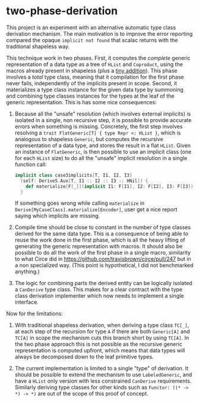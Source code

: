# two-phase-derivation

This project is an experiment with an alternative automatic type class derivation mechanism. The main motivation is to improve the error reporting compared the opaque `implicit not found` that scalac returns with the traditional shapeless way.

This technique work in two phases. First, it computes the *complete* generic representation of a data type as a tree of `HList` and `Coproduct`, using the macros already present in shapeless (plus a [tiny addition](https://github.com/milessabin/shapeless/pull/616)). This phase involves a *total* type class, meaning that it compilation for the first phase never fails, independently of the implicits present in scope. Second, it materializes a type class instance for the given data type by summoning and combining type classes instances for the types at the leaf of the generic representation. This is has some nice consequences:

1. Because all the "unsafe" resolution (which involves external implicits) is isolated in a single, non recursive step, it is possible to provide accurate errors when something is missing. Concretely, the first step involves resolving a `trait FlatGeneric[T] { type Repr <: HList }`, which is analogous to shapeless `Generic`, but computes the recursive representation of a data type, and stores the result in a flat `HList`. Given an instance of `FlatGeneric`, is then possible to use an implicit class (one for each `HList` size) to do all the "unsafe" implicit resolution in a single function call:

    ```scala
    implicit class case3implicits[T, I1, I2, I3]
      (self: DeriveS.Aux[T, I1 :: I2 :: I3 :: HNil]) {
        def materialize[F[_]](implicit I1: F[I1], I2: F[I2], I3: F[I3]): F[T] = ???
      }
    ```

    If something goes wrong while calling `materialize` in `Derive[MyCaseClass].materialize[Encoder]`, user get a nice report saying which implicits are missing.

2. Compile time should be close to constant in the number of type classes derived for the same data type. This is a consequence of being able to reuse the work done in the first phase, which is all the heavy lifting of generating the generic representation with macros. It should also be possible to do all the work of the first phase in a single macro, similarity to what Circe did in https://github.com/travisbrown/circe/pull/247 but in a non specialized way. (This point is hypothetical, I did not benchmarked anything.)

3. The logic for combining parts the derived entity can be logically isolated a `CanDerive` type class. This makes for a clear contract with the type class derivation implementer which now needs to implement a single interface.

Now for the limitations:

1. With traditional shapeless derivation, when deriving a type class `TC[_]`, at each step of the recursion for type `A` if there are both `Generic[A]` and `TC[A]` in scope the mechanism cuts this branch short by using `TC[A]`. In the two phase approach this is not possible as the recursive generic representation is computed upfront, which means that data types will always be decomposed down to the leaf primitive types.

2. The current implementation is limited to a single "type" of derivation. It should be possible to extend the mechanism to use `LabeledGeneric`, and have a `HList` only version with less constrained `CanDerive` requirements. Similarly deriving type classes for other kinds such as `Functor: ((* -> *) -> *)` are out of the scope of this proof of concept.

